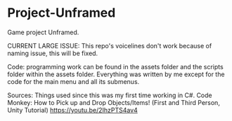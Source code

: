 # Project-Unframed
Game project Unframed.

CURRENT LARGE ISSUE:
This repo's voicelines don't work because of naming issue, this will be fixed.

Code:
programming work can be found in the assets folder and the scripts folder within the assets folder.
Everything was written by me except for the code for the main menu and all its submenus.

Sources:
Things used since this was my first time working in C#.
  Code Monkey: How to Pick up and Drop Objects/Items! (First and Third Person, Unity Tutorial)
  https://youtu.be/2IhzPTS4av4
